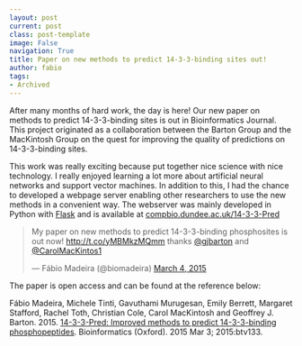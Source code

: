 ```yaml
---
layout: post
current: post
class: post-template
image: False
navigation: True
title: Paper on new methods to predict 14-3-3-binding sites out!
author: fabio
tags:
- Archived
---
```


After many months of hard work, the day is here! Our new paper on methods to predict 14-3-3-binding sites is
out in Bioinformatics Journal. This project originated as a collaboration between the Barton Group and the 
MacKintosh Group on the quest for improving the quality of predictions on 14-3-3-binding sites.

This work was really exciting because put together nice science with nice technology. I really enjoyed learning 
a lot more about artificial neural networks and support vector machines. In addition to this, I had the chance 
to developed a webpage server enabling other researchers to use the new methods in a convenient way. 
The webserver was mainly developed in Python with [Flask](http://flask.pocoo.org/) and is available at
[compbio.dundee.ac.uk/14-3-3-Pred](http://www.compbio.dundee.ac.uk/1433pred/)

<blockquote class="twitter-tweet tw-align-center" lang="en"><p lang="en" dir="ltr">My paper on new methods 
to predict 14-3-3-binding phosphosites is out now! <a href="http://t.co/yMBMkzMQmm">http://t.co/yMBMkzMQmm</a> 
thanks <a href="https://twitter.com/gjbarton">@gjbarton</a> and <a href="https://twitter.com/CarolMacKintos1">@CarolMacKintos1</a></p>&mdash; 
Fábio Madeira (@biomadeira) <a href="https://twitter.com/biomadeira/status/573088139968970753">March 4, 2015</a></blockquote>
<script async src="//platform.twitter.com/widgets.js" charset="utf-8"></script>

The paper is open access and can be found at the reference below:

Fábio Madeira, Michele Tinti, Gavuthami Murugesan, Emily Berrett, Margaret Stafford, Rachel Toth, Christian Cole, 
Carol MacKintosh and Geoffrey J. Barton. 2015. 
[14-3-3-Pred: Improved methods to predict 14-3-3-binding phosphopeptides](http://bioinformatics.oxfordjournals.org/content/31/14/2276).
Bioinformatics (Oxford). 2015 Mar 3; 2015:btv133.
